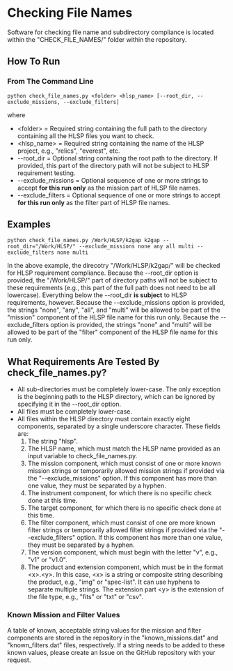 Checking File Names
===================

Software for checking file name and subdirectory compliance is located within the "CHECK_FILE_NAMES/" folder within the repository.

## How To Run ##
### From The Command Line ###
    python check_file_names.py <folder> <hlsp_name> [--root_dir, --exclude_missions, --exclude_filters]

where
*  \<folder\> = Required string containing the full path to the directory containing all the HLSP files you want to check.
*  \<hlsp_name\> = Required string containing the name of the HLSP project, e.g., "relics", "everest", etc.
*  --root_dir = Optional string containing the root path to the directory.  If provided, this part of the directory path will not be subject to HLSP requirement testing.
*  --exclude_missions = Optional sequence of one or more strings to accept **for this run only** as the mission part of HLSP file names.
*  --exclude_filters = Optional sequence of one or more strings to accept **for this run only** as the filter part of HLSP file names.

## Examples ##
    python check_file_names.py /Work/HLSP/k2gap k2gap --root_dir="/Work/HLSP/" --exclude_missions none any all multi --exclude_filters none multi

In the above example, the direcotry "/Work/HLSP/k2gap/" will be checked for HLSP requirement compliance.  Because the --root_dir option is provided, the "/Work/HLSP/" part of directory paths will not be subject to these requirements (e.g., this part of the full path does not need to be all lowercase).  Everything below the --root_dir **is subject** to HLSP requirements, however.  Because the --exclude_missions option is provided, the strings "none", "any", "all", and "multi" will be allowed to be part of the "mission" component of the HLSP file name for this run only.  Because the --exclude_filters option is provided, the strings "none" and "multi" will be allowed to be part of the "filter" component of the HLSP file name for this run only.

## What Requirements Are Tested By check_file_names.py? ##

* All sub-directories must be completely lower-case.  The only exception is the beginning path to the HLSP directory, which can be ignored by specifying it in the --root_dir option.
* All files must be completely lower-case.
* All files within the HLSP directory must contain exactly eight components, separated by a single underscore character.  These fields are:
    1. The string "hlsp".
    1. The HLSP name, which must match the HLSP name provided as an input variable to check_file_names.py.
    1. The mission component, which must consist of one or more known mission strings or temporarily allowed mission strings if provided via the "--exclude_missions" option.  If this component has more than one value, they must be separated by a hyphen.
    1. The instrument component, for which there is no specific check done at this time.
    1. The target component, for which there is no specific check done at this time.
    1. The filter component, which must consist of one ore more known filter strings or temporarily allowed filter strings if provided via the "--exclude_filters" option.  If this component has more than one value, they must be separated by a hyphen.
    1. The version component, which must begin with the letter "v", e.g., "v1" or "v1.0".
    1. The product and extension component, which must be in the format \<x\>.\<y\>.  In this case, \<x\> is a string or composite string describing the product, e.g., "img" or "spec-list".  It can use hyphens to separate multiple strings.  The extension part \<y\> is the extension of the file type, e.g., "fits" or "txt" or "csv".

### Known Mission and Filter Values ###
A table of known, acceptable string values for the mission and filter components are stored in the repository in the "known_missions.dat" and "known_filters.dat" files, respectively.  If a string needs to be added to these known values, please create an Issue on the GitHub repository with your request.
